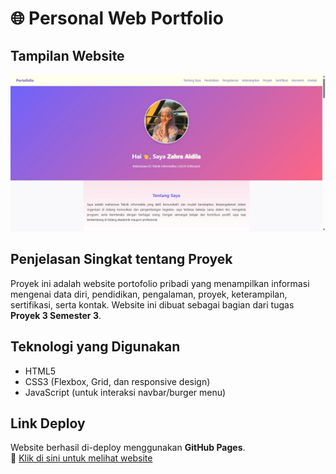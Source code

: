# 🌐 Personal Web Portfolio

## Tampilan Website

![Screenshot Website](assets/img/ss-web.jpg)


## Penjelasan Singkat tentang Proyek
Proyek ini adalah website portofolio pribadi yang menampilkan informasi mengenai data diri, pendidikan, pengalaman, proyek, keterampilan, sertifikasi, serta kontak. Website ini dibuat sebagai bagian dari tugas **Proyek 3 Semester 3**.

## Teknologi yang Digunakan
- HTML5  
- CSS3 (Flexbox, Grid, dan responsive design)  
- JavaScript (untuk interaksi navbar/burger menu)  

## Link Deploy
Website berhasil di-deploy menggunakan **GitHub Pages**.  
🔗 [Klik di sini untuk melihat website](https://zahraldila.github.io/Proyek-3/) 
